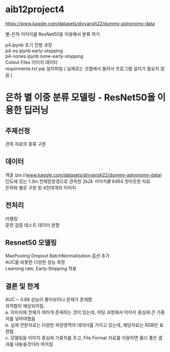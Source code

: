 # aib12project4

https://www.kaggle.com/datasets/divyansh22/dummy-astronomy-data

별-은하 이미지를 ResNet50을 이용해서 분류 하기

p4.ipynb 초기 진행 과정  
p4-es.ipynb early-stopping  
p4-nones.ipynb none-early-stopping  
Cutout Files 이미지 데이터  
requirments.txt pip 설치파일 ( 실제로는 코랩에서 돌려서 프로그램 설치가 필요치 않음 ) 


# 은하 별 이중 분류 모델링 - ResNet50을 이용한 딥러닝

## 주제선정  
관측 자료의 종류 구분  

## 데이터
캐글 (ps://www.kaggle.com/datasets/divyansh22/dummy-astronomy-data)  
인도에 있는 1.3m 천체망원경으로 관측한 2k*2k 이미지를 64*64 컷아웃한 자료  
은하와 별로 구분 된 4천여개의 이미지  

## 전처리  
라벨링  
훈련 검증 테스트 데이터 분할

## Resnet50 모델링  
MaxPooling Dropout BatchNormalization 옵션 추가  
AUC를 비롯한 다양한 성능 측정  
Learning rate, Early-Stopping 적용  

## 결론 및 한계
AUC ~ 0.88 성능이 좋아보이나 문제가 존재함  
과적합이 예상되어짐.  
a. 이미지에 천체가 여러개 존재하는 것이 있는데, 피팅 과정에서 이미지 중심에 큰 가중치를 넣어야했음  
b. 실제 천문자료는 다양한 파장영역의 데이터를 가지고 있는데, 해당자료는 RGB만 표현함.  
c. 모델링을 이미지 중심에 가중치를 주고, Fits Format 자료를 이용하면 좀더 좋은 결과를 내놓을것이라 여겨짐  
